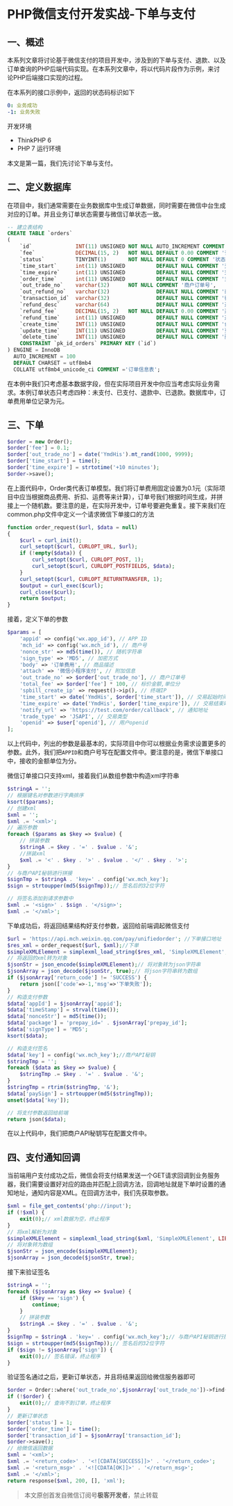 # PHP微信支付开发实战-下单与支付

## 一、概述

本系列文章将讨论基于微信支付的项目开发中，涉及到的下单与支付、退款、以及订单查询的PHP后端代码实现。在本系列文章中，将以代码片段作为示例，来讨论PHP后端接口实现的过程。

在本系列的接口示例中，返回的状态码标识如下

```yaml
0: 业务成功
-1: 业务失败
```

开发环境

- ThinkPHP 6
- PHP 7 运行环境

本文是第一篇，我们先讨论下单与支付。

## 二、定义数据库

在项目中，我们通常需要在业务数据库中生成订单数据，同时需要在微信中台生成对应的订单。并且业务订单状态需要与微信订单状态一致。

```sql
-- 建立表结构
CREATE TABLE `orders`
(
    `id`              INT(11) UNSIGNED NOT NULL AUTO_INCREMENT COMMENT '表ID',
    `fee`             DECIMAL(15, 2)   NOT NULL DEFAULT 0.00 COMMENT '订单费用',
    `status`          TINYINT(1)       NOT NULL DEFAULT 0 COMMENT '状态:0-未支付,1-已支付,2-退款中,3-已退款',
    `time_start`      int(11) UNSIGNED          DEFAULT NULL COMMENT '交易起始时间',
    `time_expire`     int(11) UNSIGNED          DEFAULT NULL COMMENT '交易结束时间',
    `order_time`      int(11) UNSIGNED          DEFAULT NULL COMMENT '支付完成时间',
    `out_trade_no`    varchar(32)      NOT NULL COMMENT '商户订单号',
    `out_refund_no`   varchar(32)               DEFAULT NULL COMMENT '商户退款订单号',
    `transaction_id`  varchar(32)               DEFAULT NULL COMMENT '微信支付流水号',
    `refund_desc`     varchar(64)               DEFAULT NULL COMMENT '退款原因',
    `refund_fee`      DECIMAL(15, 2)   NOT NULL DEFAULT 0.00 COMMENT '退款金额',
    `refund_time`     int(11) UNSIGNED          DEFAULT NULL COMMENT '退款完成时间',
    `create_time`     INT(11) UNSIGNED          DEFAULT NULL COMMENT '创建时间',
    `update_time`     INT(11) UNSIGNED          DEFAULT NULL COMMENT '更新时间',
    `delete_time`     INT(11) UNSIGNED          DEFAULT NULL COMMENT '删除时间',
    CONSTRAINT `pk_id_orders` PRIMARY KEY (`id`)
) ENGINE = InnoDB
  AUTO_INCREMENT = 100
  DEFAULT CHARSET = utf8mb4
  COLLATE utf8mb4_unicode_ci COMMENT ='订单信息表';
```

在本例中我们只考虑基本数据字段，但在实际项目开发中你应当考虑实际业务需求。本例订单状态只考虑四种：未支付、已支付、退款中、已退款。数据库中，订单费用单位记录为元。

## 三、下单

```php
$order = new Order();
$order['fee'] = 0.1;
$order['out_trade_no'] = date('YmdHis').mt_rand(1000, 9999);
$order['time_start'] = time();
$order['time_expire'] = strtotime('+10 minutes');
$order->save();
```

在上面代码中，Order类代表订单模型。我们将订单费用固定设置为0.1元（实际项目中应当根据商品费用、折扣、运费等来计算），订单号我们根据时间生成，并拼接上一个随机数。要注意的是，在实际开发中，订单号要避免重复。接下来我们在common.php文件中定义一个请求微信下单接口的方法

```php
function order_request($url, $data = null)
{
    $curl = curl_init();
    curl_setopt($curl, CURLOPT_URL, $url);
    if (!empty($data)) {
        curl_setopt($curl, CURLOPT_POST, 1);
        curl_setopt($curl, CURLOPT_POSTFIELDS, $data);
    }
    curl_setopt($curl, CURLOPT_RETURNTRANSFER, 1);
    $output = curl_exec($curl);
    curl_close($curl);
    return $output;
}
```

接着，定义下单的参数

```php
$params = [
    'appid' => config('wx.app_id'), // APP ID
    'mch_id' => config('wx.mch_id'), // 商户号
    'nonce_str' => md5(time()), // 随机字符串
    'sign_type' => 'MD5', // 加密方式
    'body' => '订单费用', // 商品描述
    'attach' => '微信小程序支付', // 附加信息
    'out_trade_no' => $order['out_trade_no'], // 商户订单号
    'total_fee' => $order['fee'] * 100, // 标价金额,单位分
    'spbill_create_ip' => request()->ip(), // 终端IP
    'time_start' => date('YmdHis', $order['time_start']), // 交易起始时间
    'time_expire' => date('YmdHis', $order['time_expire']), // 交易结束时间
    'notify_url' => 'https://test.com/order/callback', // 通知地址
    'trade_type' => 'JSAPI', // 交易类型
    'openid' => $user['openid'], // 用户openid
];
```

以上代码中，列出的参数是最基本的，实际项目中你可以根据业务需求设置更多的参数。此外，我们把`APPID`和商户号写在配置文件中。要注意的是，微信下单接口中，接收的金额单位为分。

微信订单接口只支持xml，接着我们从数组参数中构造xml字符串

```php
$stringA = '';
// 根据键名对参数进行字典排序
ksort($params);
// 创建xml
$xml = '';
$xml .= '<xml>';
// 遍历参数
foreach ($params as $key => $value) {
    // 拼装参数
    $stringA .= $key . '=' . $value . '&';
    //拼装xml
    $xml .= '<' . $key . '>' . $value . '</' . $key . '>';
}
// 与商户API秘钥进行拼接
$signTmp = $stringA . 'key=' . config('wx.mch_key');
$sign = strtoupper(md5($signTmp));// 签名后的32位字符

// 将签名添加到请求参数中
$xml .= '<sign>' . $sign . '</sign>';
$xml .= '</xml>';
```

下单成功后，将返回结果结构好支付参数，返回给前端调起微信支付

```php
$url = 'https://api.mch.weixin.qq.com/pay/unifiedorder'; //下单接口地址
$res_xml = order_request($url, $xml);//下单
$simpleXMLElement = simplexml_load_string($res_xml, 'SimpleXMLElement', LIBXML_NOCDATA);
// 将返回的xml转为对象
$jsonStr = json_encode($simpleXMLElement);// 将对象转为json字符串
$jsonArray = json_decode($jsonStr, true);// 将json字符串转为数组
if ($jsonArray['return_code'] != 'SUCCESS') {
    return json(['code'=>-1,'msg'=>'下单失败']);
}
// 构造支付参数
$data['appId'] = $jsonArray['appid'];
$data['timeStamp'] = strval(time());
$data['nonceStr'] = md5(time());
$data['package'] = 'prepay_id=' . $jsonArray['prepay_id'];
$data['signType'] = 'MD5';
ksort($data);

// 构造支付签名
$data['key'] = config('wx.mch_key');//商户API秘钥
$stringTmp = '';
foreach ($data as $key => $value) {
    $stringTmp .= $key . '=' . $value . '&';
}
$stringTmp = rtrim($stringTmp, '&');
$data['paySign'] = strtoupper(md5($stringTmp));
unset($data['key']);

// 将支付参数返回给前端
return json($data);
```

在以上代码中，我们把商户API秘钥写在配置文件中。

## 四、支付通知回调

当前端用户支付成功之后，微信会将支付结果发送一个GET请求回调到业务服务器，我们需要设置好对应的路由并匹配上回调方法，回调地址就是下单时设置的通知地址，通知内容是XML。在回调方法中，我们先获取参数。

```php
$xml = file_get_contents('php://input');
if (!$xml) {
    exit(0);// xml数据为空，终止程序
}
// 将xml解析为对象
$simpleXMLElement = simplexml_load_string($xml, 'SimpleXMLElement', LIBXML_NOCDATA);
// 将对象转为数组
$jsonStr = json_encode($simpleXMLElement);
$jsonArray = json_decode($jsonStr, true);
```

接下来验证签名

```php
$stringA = '';
foreach ($jsonArray as $key => $value) {
    if ($key == 'sign') {
        continue;
    }
    // 拼装参数
    $stringA .= $key . '=' . $value . '&';
}
$signTmp = $stringA . 'key=' . config('wx.mch_key');// 与商户API秘钥进行拼接
$sign = strtoupper(md5($signTmp));// 签名后的32位字符
if ($sign != $jsonArray['sign']) {
    exit(0);// 签名错误，终止程序
}
```

验证签名通过之后，更新订单状态，并且将结果返回给微信服务器即可

```php
$order = Order::where('out_trade_no',$jsonArray['out_trade_no'])->find();
if (!$order) {
    exit(0);// 查询不到订单，终止程序
}
// 更新订单状态
$order['status'] = 1;
$order['order_time'] = time();
$order['transaction_id'] = $jsonArray['transaction_id'];
$order->save();
// 给微信返回数据
$xml = '<xml>';
$xml .= '<return_code>' . '<![CDATA[SUCCESS]]>' . '</return_code>';
$xml .= '<return_msg>' . '<![CDATA[OK]]>' . '</return_msg>';
$xml .= '</xml>';
return response($xml, 200, [], 'xml');
```

> 本文原创首发自微信订阅号**极客开发者**，禁止转载

